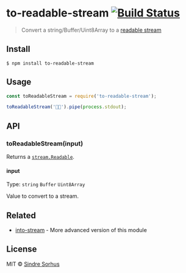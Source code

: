 # to-readable-stream [![Build Status](https://travis-ci.org/sindresorhus/to-readable-stream.svg?branch=master)](https://travis-ci.org/sindresorhus/to-readable-stream)

> Convert a string/Buffer/Uint8Array to a [readable stream](https://nodejs.org/api/stream.html#stream_readable_streams)


## Install

```
$ npm install to-readable-stream
```


## Usage

```js
const toReadableStream = require('to-readable-stream');

toReadableStream('🦄🌈').pipe(process.stdout);
```


## API

### toReadableStream(input)

Returns a [`stream.Readable`](https://nodejs.org/api/stream.html#stream_readable_streams).

#### input

Type: `string` `Buffer` `Uint8Array`

Value to convert to a stream.


## Related

- [into-stream](https://github.com/sindresorhus/into-stream) - More advanced version of this module


## License

MIT &copy; [Sindre Sorhus](https://sindresorhus.com)
